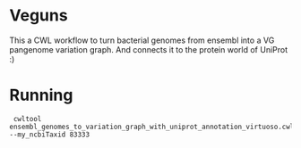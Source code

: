 # Veguns
This a CWL workflow to turn bacterial genomes from ensembl into a VG pangenome variation graph. And connects it to the protein world of UniProt :)

# Running

```
 cwltool ensembl_genomes_to_variation_graph_with_uniprot_annotation_virtuoso.cwl --my_ncbiTaxid 83333
```
